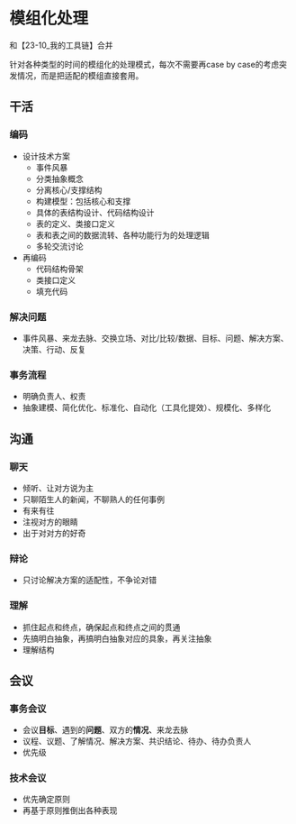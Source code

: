 # 模组化处理

和【23-10_我的工具链】合并



针对各种类型的时间的模组化的处理模式，每次不需要再case by case的考虑突发情况，而是把适配的模组直接套用。

## 干活

### 编码

- 设计技术方案
  - 事件风暴
  - 分类抽象概念
  - 分离核心/支撑结构
  - 构建模型：包括核心和支撑
  - 具体的表结构设计、代码结构设计
  - 表的定义、类接口定义
  - 表和表之间的数据流转、各种功能行为的处理逻辑
  - 多轮交流讨论
- 再编码
  - 代码结构骨架
  - 类接口定义
  - 填充代码



### 解决问题

- 事件风暴、来龙去脉、交换立场、对比/比较/数据、目标、问题、解决方案、决策、行动、反复



### 事务流程

- 明确负责人、权责
- 抽象建模、简化优化、标准化、自动化（工具化提效）、规模化、多样化



## 沟通

### 聊天

- 倾听、让对方说为主
- 只聊陌生人的新闻，不聊熟人的任何事例
- 有来有往
- 注视对方的眼睛
- 出于对对方的好奇



### 辩论

- 只讨论解决方案的适配性，不争论对错



### 理解

- 抓住起点和终点，确保起点和终点之间的贯通
- 先搞明白抽象，再搞明白抽象对应的具象，再关注抽象
- 理解结构



## 会议

### 事务会议

- 会议**目标**、遇到的**问题**、双方的**情况**、来龙去脉
- 议程、议题、了解情况、解决方案、共识结论、待办、待办负责人
- 优先级



### 技术会议

- 优先确定原则
- 再基于原则推倒出各种表现





